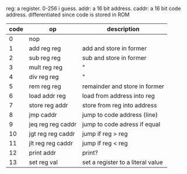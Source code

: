 
reg: a register. 0-256 i guess.
addr: a 16 bit address.
caddr: a 16 bit code address. differentiated since code is stored in ROM


| code | op | description |
| ---- | -  | ----------- |
| 0    | nop | |
| 1    | add reg reg | add and store in former | 
| 2    | sub reg reg | sub and store in former |
| 3    | mult reg reg | " |
| 4    | div reg reg | " |
| 5    | rem reg reg | remainder and store in former |
| 6    | load addr reg | load from address into reg |
| 7    | store reg addr | store from reg into address |
| 8    | jmp caddr | jump to code address (line) |
| 9    | jeq reg reg caddr | jump to code adress if equal |
| 10   | jgt reg reg caddr | jump if reg > reg |
| 11   | jlt reg reg caddr | jump if reg < reg |
| 12   | print addr | print? |
| 13   | set reg val | set a register to a literal value |
